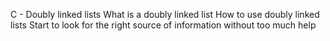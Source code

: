 C - Doubly linked lists
What is a doubly linked list
How to use doubly linked lists
Start to look for the right source of information without too much help


